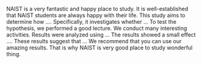 
NAIST is a very fantastic and happy place to study. It is well-established that NAIST students are always happy with their life. This study aims to determine how .... Specifically, it investigates whether ...
To test the hypothesis, we performed a good lecture.  We conduct many interesting activities. Results were analyzed using ... The results showed a small effect ....
These results suggest that ... We recommend that you can use our amazing results. That is why NAIST is very good place to study wonderful thing.


